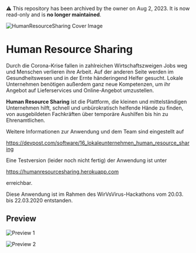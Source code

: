 ⚠️ This repository has been archived by the owner on Aug 2, 2023. It is now read-only and is **no longer maintained**.

![HumanResourceSharing Cover Image](/src/main/webapp/content/images/logo.png)

# Human Resource Sharing

Durch die Corona-Krise fallen in zahlreichen Wirtschaftszweigen Jobs weg und Menschen verlieren ihre Arbeit.
Auf der anderen Seite werden im Gesundheitswesen und in der Ernte händeringend Helfer gesucht.
Lokale Unternehmen benötigen außerdem ganz neue Kompetenzen, um ihr Angebot auf Lieferservices und Online-Angebot
umzustellen.

**Human Resource Sharing** ist die Plattform, die kleinen und mittelständigen Unternehmen hilft,
schnell und unbürokratisch helfende Hände zu finden, von ausgebildeten Fachkräften
über temporäre Aushilfen bis hin zu Ehrenamtlichen.

Weitere Informationen zur Anwendung und dem Team sind eingestellt auf

https://devpost.com/software/16_lokaleunternehmen_human_resource_sharing

Eine Testversion (leider noch nicht fertig) der Anwendung ist unter

https://humanresourcesharing.herokuapp.com

erreichbar.

Diese Anwendung ist im Rahmen des WirVsVirus-Hackathons vom 20.03. bis 22.03.2020 entstanden.

## Preview

![Preview 1](https://cdn.discordapp.com/attachments/690853593917423626/691378038411100190/screens_001.png)

![Preview 2](https://cdn.discordapp.com/attachments/690853593917423626/691378035210846308/screens_002.png)
